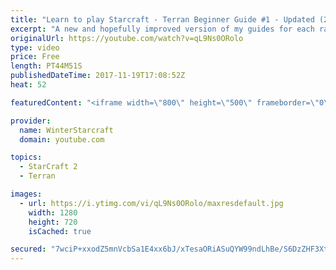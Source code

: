 ```yaml
---
title: "Learn to play Starcraft - Terran Beginner Guide #1 - Updated (2017 LOTV)"
excerpt: "A new and hopefully improved version of my guides for each race where I go over as many basics as possible while doing it live :)  I strongly believe that a super structured guide style is not very helpful compared to watching/playing the game actively.  Feedback is greatly appreciated. -- Watch live"
originalUrl: https://youtube.com/watch?v=qL9Ns0ORolo
type: video
price: Free
length: PT44M51S
publishedDateTime: 2017-11-19T17:08:52Z
heat: 52

featuredContent: "<iframe width=\"800\" height=\"500\" frameborder=\"0\" src=\"https://www.youtube.com/embed/qL9Ns0ORolo\" allow=\"accelerometer; autoplay; encrypted-media; gyroscope; picture-in-picture\" allowfullscreen></iframe>"

provider:
  name: WinterStarcraft
  domain: youtube.com

topics:
  - StarCraft 2
  - Terran

images:
  - url: https://i.ytimg.com/vi/qL9Ns0ORolo/maxresdefault.jpg
    width: 1280
    height: 720
    isCached: true

secured: "7wciP+xxodZ5mnVcbSa1E4xx6bJ/xTesaORiASuQYW99ndLhBe/S6DzZHF3Xt1qKYRvRYoA9jCZ81v2uEkEF2JklX0IxQhYhQh6Cxby4d+adsucyCfhtGTBq7OtSWcRQWT5poIVHK7kHXRu6LxySInpWDilMYBUPlh74H16QBxGow7qJ0KN8GAQN44qmkAKByx/A4dTcAxES40UlHXwJCZWYSlo4WQuGHgTRwQdLCoR3TjJHx4JhgMgVryYYdL3imUNKLAE/03fgzWmwQ1U5ZKowXi9daKll9cPowR+3pH8HCeSHEPmENAMTCtTjtYMbhnR0/35g78NFqIRmYhuUB+Uj/gcya9QnUAVXHuXsy0X6ZlP5QH0Myc8TJUs3DF2CmtlomDZnE1tFG1Z+7GacjPYUS8ylUbJSU1b1y4iMwxnN95ZHpDYFJqoDJmpMy94t;PvrkLXWjppjc+fzOJ3wowA=="
---
```


